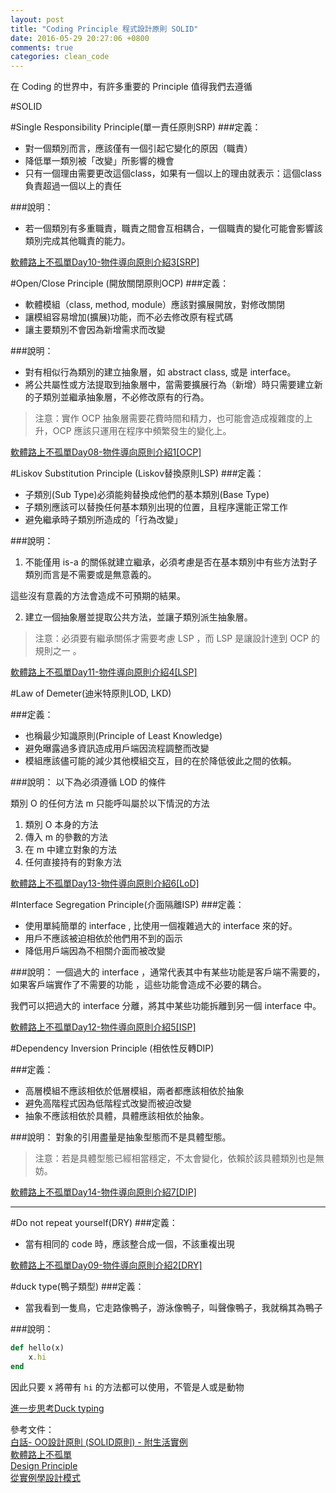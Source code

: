 ```yaml
---
layout: post
title: "Coding Principle 程式設計原則 SOLID"
date: 2016-05-29 20:27:06 +0800
comments: true
categories: clean_code
---
```


在 Coding 的世界中，有許多重要的 Principle 值得我們去遵循

<!-- more -->
#SOLID

#Single Responsibility Principle(單一責任原則SRP)
###定義：
* 對一個類別而言，應該僅有一個引起它變化的原因（職責）
* 降低單一類別被「改變」所影響的機會
* 只有一個理由需要更改這個class，如果有一個以上的理由就表示：這個class負責超過一個以上的責任

###說明：
* 若一個類別有多重職責，職責之間會互相耦合，一個職責的變化可能會影響該類別完成其他職責的能力。


[軟體路上不孤單Day10-物件導向原則介紹3[SRP]](http://ithelp.ithome.com.tw/articles/10100557)

#Open/Close Principle (開放關閉原則OCP)
###定義：
* 軟體模組（class, method, module）應該對擴展開放，對修改關閉
* 讓模組容易增加(擴展)功能，而不必去修改原有程式碼
* 讓主要類別不會因為新增需求而改變

###說明：
* 對有相似行為類別的建立抽象層，如 abstract class, 或是 interface。
* 將公共屬性或方法提取到抽象層中，當需要擴展行為（新增）時只需要建立新的子類別並繼承抽象層，不必修改原有的行為。

>注意：實作 OCP 抽象層需要花費時間和精力，也可能會造成複雜度的上升，OCP 應該只運用在程序中頻繁發生的變化上。

[軟體路上不孤單Day08-物件導向原則介紹1[OCP]](http://ithelp.ithome.com.tw/articles/10100008)

#Liskov Substitution Principle (Liskov替換原則LSP)
###定義：
* 子類別(Sub Type)必須能夠替換成他們的基本類別(Base Type)
* 子類別應該可以替換任何基本類別出現的位置，且程序還能正常工作
* 避免繼承時子類別所造成的「行為改變」

###說明：
1. 不能僅用 is-a 的關係就建立繼承，必須考慮是否在基本類別中有些方法對子類別而言是不需要或是無意義的。

這些沒有意義的方法會造成不可預期的結果。

2. 建立一個抽象層並提取公共方法，並讓子類別派生抽象層。

>注意：必須要有繼承關係才需要考慮 LSP ，而 LSP 是讓設計達到 OCP 的規則之一 。

[軟體路上不孤單Day11-物件導向原則介紹4[LSP]](http://ithelp.ithome.com.tw/articles/10100827)

#Law of Demeter(迪米特原則LOD, LKD)

###定義：
* 也稱最少知識原則(Principle of Least Knowledge)
* 避免曝露過多資訊造成用戶端因流程調整而改變
* 模組應該儘可能的減少其他模組交互，目的在於降低彼此之間的依賴。

###說明：
以下為必須遵循 LOD 的條件

類別 O 的任何方法 m 只能呼叫屬於以下情況的方法

1. 類別 O 本身的方法
2. 傳入 m 的參數的方法
3. 在 m 中建立對象的方法
4. 任何直接持有的對象方法

[軟體路上不孤單Day13-物件導向原則介紹6[LoD]](http://ithelp.ithome.com.tw/articles/10101265)

#Interface Segregation Principle(介面隔離ISP)
###定義：
* 使用單純簡單的 interface , 比使用一個複雜過大的 interface 來的好。   
* 用戶不應該被迫相依於他們用不到的函示
* 降低用戶端因為不相關介面而被改變  

###說明：
一個過大的 interface ，通常代表其中有某些功能是客戶端不需要的，如果客戶端實作了不需要的功能 ，這些功能會造成不必要的耦合。

我們可以把過大的 interface 分離，將其中某些功能拆離到另一個 interface 中。

[軟體路上不孤單Day12-物件導向原則介紹5[ISP]](http://ithelp.ithome.com.tw/articles/10101106)

#Dependency Inversion Principle (相依性反轉DIP)

###定義：
* 高層模組不應該相依於低層模組，兩者都應該相依於抽象
* 避免高階程式因為低階程式改變而被迫改變
* 抽象不應該相依於具體，具體應該相依於抽象。

###說明：
對象的引用盡量是抽象型態而不是具體型態。

>注意：若是具體型態已經相當穩定，不太會變化，依賴於該具體類別也是無妨。

[軟體路上不孤單Day14-物件導向原則介紹7[DIP]](http://ithelp.ithome.com.tw/articles/10101486)

---

#Do not repeat yourself(DRY)
###定義：
* 當有相同的 code 時，應該整合成一個，不該重複出現

[軟體路上不孤單Day09-物件導向原則介紹2[DRY]](http://ithelp.ithome.com.tw/articles/10100309)

#duck type(鴨子類型)
###定義：
* 當我看到一隻鳥，它走路像鴨子，游泳像鴨子，叫聲像鴨子，我就稱其為鴨子

###說明：
```ruby
def hello(x)
    x.hi
end
```

因此只要 x 將帶有 `hi` 的方法都可以使用，不管是人或是動物

[進一步思考Duck typing](http://www.ithome.com.tw/voice/88063)

參考文件：  
[白話- OO設計原則 (SOLID原則) - 附生活實例](http://rockssdlog.blogspot.tw/2012/03/oo-solid.html)   
[軟體路上不孤單](http://ithelp.ithome.com.tw/search?tab=article&search=%E8%BB%9F%E9%AB%94%E8%B7%AF%E4%B8%8A%E4%B8%8D%E5%AD%A4%E5%96%AE&page=1)  
[Design Principle](http://122.146.238.121/wordpress/?cat=95)  
[從實例學設計模式](http://slides.com/jaceju/design-patterns-by-examples/#/)